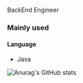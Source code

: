<!--
**VolkaDemetrie/VolkaDemetrie** is a ✨ _special_ ✨ repository because its `README.md` (this file) appears on your GitHub profile.

Here are some ideas to get you started:

- 🔭 I’m currently working on ...
- 🌱 I’m currently learning ...
- 👯 I’m looking to collaborate on ...
- 🤔 I’m looking for help with ...
- 💬 Ask me about ...
- 📫 How to reach me: ...
- 😄 Pronouns: ...
- ⚡ Fun fact: ...
-->

BackEnd Engineer

<H3>
  Mainly used
</H3>
<H4>Language</H4>
<ul>
  <li>Java</li>
</ul>

![Anurag's GitHub stats](https://github-readme-stats.vercel.app/api?username=VolkaDemetrie&theme=merko&show_icons=true)
